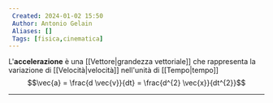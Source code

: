 ```yaml
---
 Created: 2024-01-02 15:50
 Author: Antonio Gelain
 Aliases: []
 Tags: [fisica,cinematica]
---
```


L'**accelerazione** è una [[Vettore|grandezza vettoriale]] che rappresenta la variazione di [[Velocità|velocità]] nell'unità di [[Tempo|tempo]]
$$\vec{a} = \frac{d \vec{v}}{dt} = \frac{d^{2} \vec{x}}{dt^{2}}$$

---

